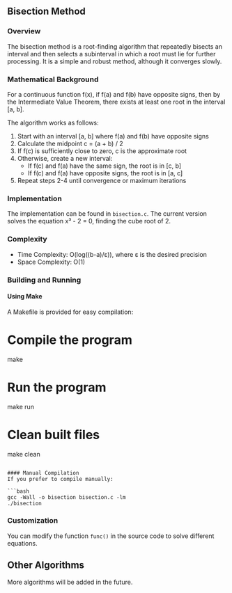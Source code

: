 
## Bisection Method

### Overview
The bisection method is a root-finding algorithm that repeatedly bisects an interval and then selects a subinterval in which a root must lie for further processing. It is a simple and robust method, although it converges slowly.

### Mathematical Background
For a continuous function f(x), if f(a) and f(b) have opposite signs, then by the Intermediate Value Theorem, there exists at least one root in the interval [a, b].

The algorithm works as follows:
1. Start with an interval [a, b] where f(a) and f(b) have opposite signs
2. Calculate the midpoint c = (a + b) / 2
3. If f(c) is sufficiently close to zero, c is the approximate root
4. Otherwise, create a new interval:
   - If f(c) and f(a) have the same sign, the root is in [c, b]
   - If f(c) and f(a) have opposite signs, the root is in [a, c]
5. Repeat steps 2-4 until convergence or maximum iterations

### Implementation
The implementation can be found in `bisection.c`. The current version solves the equation x³ - 2 = 0, finding the cube root of 2.

### Complexity
- Time Complexity: O(log((b-a)/ε)), where ε is the desired precision
- Space Complexity: O(1)

### Building and Running

#### Using Make
A Makefile is provided for easy compilation:
# Compile the program
make

# Run the program
make run

# Clean built files
make clean
```

#### Manual Compilation
If you prefer to compile manually:

```bash
gcc -Wall -o bisection bisection.c -lm
./bisection
```

### Customization
You can modify the function `func()` in the source code to solve different equations.

## Other Algorithms
More algorithms will be added in the future.
